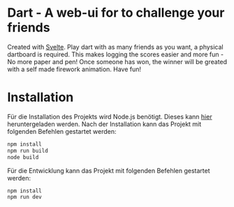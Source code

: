 # Dart - A web-ui for to challenge your friends

Created with [Svelte](https://svelte.dev). Play dart with as many friends as you want, a physical dartboard is required. This makes logging the scores easier and more fun - No more paper and pen!
Once someone has won, the winner will be greated with a self made firework animation. Have fun!

# Installation

Für die Installation des Projekts wird Node.js benötigt. Dieses kann [hier](https://nodejs.org/en/download/) heruntergeladen werden. Nach der Installation kann das Projekt mit folgenden Befehlen gestartet werden:

```bash
npm install
npm run build
node build
```

Für die Entwicklung kann das Projekt mit folgenden Befehlen gestartet werden:

```bash
npm install
npm run dev
```
